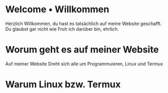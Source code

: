 # Welcome • Willkommen

Herzlich Willkommen, du hast es tatsächlich auf meine Website geschafft. Du glaubst gar nicht wie Froh ich darüber bin, ehrlich.

# Worum geht es auf meiner Website

Auf meiner Website Dreht sich alle um Programmuieren, Linux und Termux

# Warum Linux bzw. Termux
